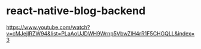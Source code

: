 # react-native-blog-backend

https://www.youtube.com/watch?v=cMJejIRZW94&list=PLaAoUJDWH9Wrnp5VbwZlH4rR1F5CHGQLL&index=3
